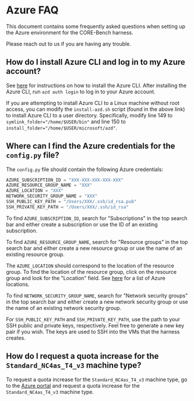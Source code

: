 # Azure FAQ
This document contains some frequently asked questions when setting up the Azure environment for the CORE-Bench harness.

Please reach out to us if you are having any trouble.

## How do I install Azure CLI and log in to my Azure account?
See [here](https://learn.microsoft.com/en-us/azure/developer/azure-developer-cli/install-azd) for instructions on how to install the Azure CLI. After installing the Azure CLI, run `azd auth login` to log in to your Azure account.

If you are attempting to install Azure CLI to a Linux machine without root access, you can modify the `install-azd.sh` script (found in the above link) to install Azure CLI to a user directory. Specifically, modify line 149 to `symlink_folder="/home/$USER/bin"` and line 150 to `install_folder="/home/$USER/microsoft/azd"`.

## Where can I find the Azure credentials for the `config.py` file?
The `config.py` file should contain the following Azure credentials:
```python
AZURE_SUBSCRIPTION_ID = "XXX-XXX-XXX-XXX-XXX"
AZURE_RESOURCE_GROUP_NAME = "XXX"
AZURE_LOCATION = "XXX"
NETWORK_SECURITY_GROUP_NAME = "XXX"
SSH_PUBLIC_KEY_PATH = "/Users/XXX/.ssh/id_rsa.pub"
SSH_PRIVATE_KEY_PATH = "/Users/XXX/.ssh/id_rsa"
```

To find `AZURE_SUBSCRIPTION_ID`, search for "Subscriptions" in the top search bar and either create a subscription or use the ID of an existing subscription. 

To find `AZURE_RESOURCE_GROUP_NAME`, search for "Resource groups" in the top search bar and either create a new resource group or use the name of an existing resource group.

The `AZURE_LOCATION` should correspond to the location of the resource group. To find the location of the resource group, click on the resource group and look for the "Location" field. See [here](https://gist.github.com/ausfestivus/04e55c7d80229069bf3bc75870630ec8) for a list of Azure locations.

To find `NETWORK_SECURITY_GROUP_NAME`, search for "Network security groups" in the top search bar and either create a new network security group or use the name of an existing network security group.

For `SSH_PUBLIC_KEY_PATH` and `SSH_PRIVATE_KEY_PATH`, use the path to your SSH public and private keys, respectively. Feel free to generate a new key pair if you wish. The keys are used to SSH into the VMs that the harness creates.

## How do I request a quota increase for the `Standard_NC4as_T4_v3` machine type?
To request a quota increase for the `Standard_NC4as_T4_v3` machine type, go to the [Azure portal](https://portal.azure.com/#view/Microsoft_Azure_Capacity/QuotaMenuBlade/~/myQuotas) and request a quota increase for the `Standard_NC4as_T4_v3` machine type.